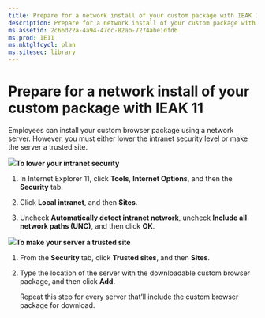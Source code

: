 ```yaml
---
title: Prepare for a network install of your custom package with IEAK 11
description: Prepare for a network install of your custom package with IEAK 11
ms.assetid: 2c66d22a-4a94-47cc-82ab-7274abe1dfd6
ms.prod: IE11
ms.mktglfcycl: plan
ms.sitesec: library
---
```


# Prepare for a network install of your custom package with IEAK 11


Employees can install your custom browser package using a network server. However, you must either lower the intranet security level or make the server a trusted site.

![](../common/wedge.gif)**To lower your intranet security**

1.  In Internet Explorer 11, click **Tools**, **Internet Options**, and then the **Security** tab.

2.  Click **Local intranet**, and then **Sites**.

3.  Uncheck **Automatically detect intranet network**, uncheck **Include all network paths (UNC)**, and then click **OK**.

![](../common/wedge.gif)**To make your server a trusted site**

1.  From the **Security** tab, click **Trusted sites**, and then **Sites**.

2.  Type the location of the server with the downloadable custom browser package, and then click **Add**.

    Repeat this step for every server that’ll include the custom browser package for download.

 

 





